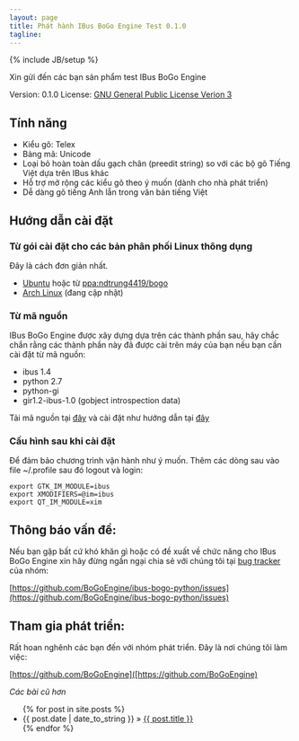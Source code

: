 ```yaml
---
layout: page
title: Phát hành IBus BoGo Engine Test 0.1.0
tagline: 
---
```

{% include JB/setup %}

Xin gửi đến các bạn sản phẩm test IBus BoGo Engine

Version: 0.1.0
License: [GNU General Public License Verion 3](http://www.gnu.org/licenses/gpl-3.0.txt)

## Tính năng

* Kiểu gõ: Telex
* Bảng mã: Unicode
* Loại bỏ hoàn toàn dấu gạch chân (preedit string) so với các bộ gõ Tiếng Việt dựa trên IBus khác
* Hỗ trợ mở rộng các kiểu gõ theo ý muốn (dành cho nhà phát triển)
* Dễ dàng gõ tiếng Anh lẫn trong văn bản tiếng Việt

## Hướng dẫn cài đặt

### Từ gói cài đặt cho các bản phân phối Linux thông dụng

Đây là cách đơn giản nhất.

* [Ubuntu](https://github.com/BoGoEngine/ibus-bogo-python/downloads)
hoặc từ [ppa:ndtrung4419/bogo](https://launchpad.net/~ndtrung4419/+archive/bogo)
* [Arch Linux](https://aur.archlinux.org/packages/bogo/) (đang cập nhật)

### Từ mã nguồn

IBus BoGo Engine được xây dựng dựa trên các thành phần sau, hãy chắc
chắn rằng các thành phần này đã được cài trên máy của bạn nếu bạn cần
cài đặt từ mã nguồn:

* ibus 1.4
* python 2.7
* python-gi
* gir1.2-ibus-1.0 (gobject introspection data)

Tải mã nguồn tại [đây](https://github.com/BoGoEngine/ibus-bogo-python/tags)
và cài đặt như hướng dẫn tại [đây](https://github.com/BoGoEngine/ibus-bogo-python)


### Cấu hình sau khi cài đặt

Để đảm bảo chương trình vận hành như ý muốn. Thêm các dòng sau vào
file ~/.profile sau đó logout và login:
    
    export GTK_IM_MODULE=ibus
    export XMODIFIERS=@im=ibus
    export QT_IM_MODULE=xim
    
## Thông báo vấn đề:
 
Nếu bạn gặp bất cứ khó khăn gì hoặc có đề xuất về chức năng cho IBus
BoGo Engine xin hãy đừng ngần ngại chia sẻ với chúng tôi tại 
[bug tracker](https://github.com/BoGoEngine/ibus-bogo-python/issues) của nhóm:

[https://github.com/BoGoEngine/ibus-bogo-python/issues](https://github.com/BoGoEngine/ibus-bogo-python/issues)


## Tham gia phát triển:

Rất hoan nghênh các bạn đến với nhóm phát triển. Đây là nơi chúng tôi làm việc:

[https://github.com/BoGoEngine]([https://github.com/BoGoEngine)
    

_Các bài cũ hơn_


<ul class="posts">
  {% for post in site.posts %}
    <li><span>{{ post.date | date_to_string }}</span> &raquo; <a href="{{ BASE_PATH }}{{ post.url }}">{{ post.title }}</a></li>
  {% endfor %}
</ul>



